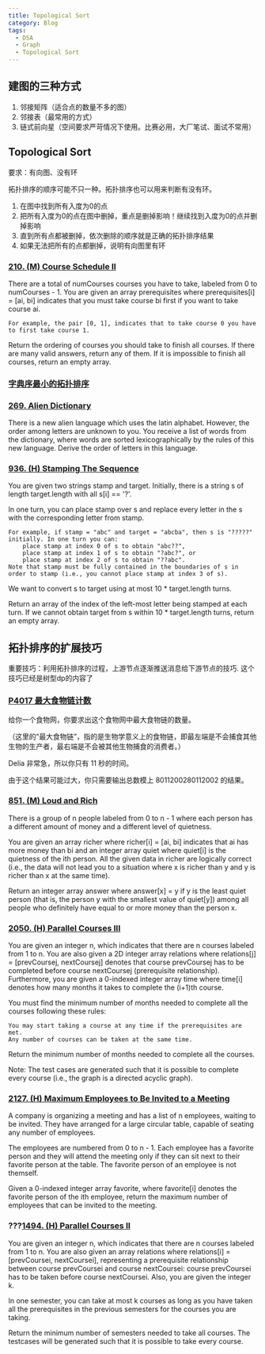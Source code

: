 ```yaml
---
title: Topological Sort
category: Blog
tags:
  - DSA
  - Graph
  - Topological Sort
---
```


## 建图的三种方式
1. 邻接矩阵（适合点的数量不多的图）
2. 邻接表（最常用的方式）
3. 链式前向星（空间要求严苛情况下使用。比赛必用，大厂笔试、面试不常用）


## Topological Sort
要求：有向图、没有环

拓扑排序的顺序可能不只一种。拓扑排序也可以用来判断有没有环。
1. 在图中找到所有入度为0的点
2. 把所有入度为0的点在图中删掉，重点是删掉影响！继续找到入度为0的点并删掉影响
3. 直到所有点都被删掉，依次删除的顺序就是正确的拓扑排序结果
4. 如果无法把所有的点都删掉，说明有向图里有环

### [210. (M) Course Schedule II](https://leetcode.com/problems/course-schedule-ii/description/)
There are a total of numCourses courses you have to take, labeled from 0 to numCourses - 1. You are given an 
array prerequisites where prerequisites[i] = [ai, bi] indicates that you must take course bi first if you want to take course ai.

    For example, the pair [0, 1], indicates that to take course 0 you have to first take course 1.

Return the ordering of courses you should take to finish all courses. If there are many valid answers, return any of them. 
If it is impossible to finish all courses, return an empty array.

### [字典序最小的拓扑排序](https://www.luogu.com.cn/problem/U107394)


### [269. Alien Dictionary](https://leetcode.com/problems/alien-dictionary/description/)
There is a new alien language which uses the latin alphabet. However, the order among letters are 
unknown to you. You receive a list of words from the dictionary, where words are sorted 
lexicographically by the rules of this new language. Derive the order of letters in this language.


### [936. (H) Stamping The Sequence](https://leetcode.com/problems/stamping-the-sequence/description/)
You are given two strings stamp and target. Initially, there is a string s of length target.length with all s[i] == '?'.

In one turn, you can place stamp over s and replace every letter in the s with the corresponding letter from stamp.

    For example, if stamp = "abc" and target = "abcba", then s is "?????" initially. In one turn you can:
        place stamp at index 0 of s to obtain "abc??",
        place stamp at index 1 of s to obtain "?abc?", or
        place stamp at index 2 of s to obtain "??abc".
    Note that stamp must be fully contained in the boundaries of s in order to stamp (i.e., you cannot place stamp at index 3 of s).

We want to convert s to target using at most 10 * target.length turns.

Return an array of the index of the left-most letter being stamped at each turn. If we cannot obtain target from s 
within 10 * target.length turns, return an empty array.

## 拓扑排序的扩展技巧
重要技巧：利用拓扑排序的过程，上游节点逐渐推送消息给下游节点的技巧. 这个技巧已经是树型dp的内容了

### [P4017 最大食物链计数](https://www.luogu.com.cn/problem/P4017)
给你一个食物网，你要求出这个食物网中最大食物链的数量。

（这里的“最大食物链”，指的是生物学意义上的食物链，即最左端是不会捕食其他生物的生产者，最右端是不会被其他生物捕食的消费者。）

Delia 非常急，所以你只有 11 秒的时间。

由于这个结果可能过大，你只需要输出总数模上 8011200280112002 的结果。


### [851. (M) Loud and Rich](https://leetcode.com/problems/loud-and-rich/description/)
There is a group of n people labeled from 0 to n - 1 where each person has a different amount of money and a 
different level of quietness.

You are given an array richer where richer[i] = [ai, bi] indicates that ai has more money than bi and an 
integer array quiet where quiet[i] is the quietness of the ith person. All the given data in richer are 
logically correct (i.e., the data will not lead you to a situation where x is richer than y and y is 
richer than x at the same time).

Return an integer array answer where answer[x] = y if y is the least quiet person (that is, the person y 
with the smallest value of quiet[y]) among all people who definitely have equal to or more money than the person x.



### [2050. (H) Parallel Courses III](https://leetcode.com/problems/parallel-courses-iii/description/)
You are given an integer n, which indicates that there are n courses labeled from 1 to n. You are also given a 
2D integer array relations where relations[j] = [prevCoursej, nextCoursej] denotes that course prevCoursej has 
to be completed before course nextCoursej (prerequisite relationship). Furthermore, you are given a 0-indexed 
integer array time where time[i] denotes how many months it takes to complete the (i+1)th course.

You must find the minimum number of months needed to complete all the courses following these rules:

    You may start taking a course at any time if the prerequisites are met.
    Any number of courses can be taken at the same time.

Return the minimum number of months needed to complete all the courses.

Note: The test cases are generated such that it is possible to complete every course (i.e., the graph is a directed acyclic graph).


### [2127. (H) Maximum Employees to Be Invited to a Meeting](https://leetcode.com/problems/maximum-employees-to-be-invited-to-a-meeting)
A company is organizing a meeting and has a list of n employees, waiting to be invited. They have arranged for a large 
circular table, capable of seating any number of employees.

The employees are numbered from 0 to n - 1. Each employee has a favorite person and they will attend the meeting only 
if they can sit next to their favorite person at the table. The favorite person of an employee is not themself.

Given a 0-indexed integer array favorite, where favorite[i] denotes the favorite person of the ith employee, return 
the maximum number of employees that can be invited to the meeting.


### ???[1494. (H) Parallel Courses II](https://leetcode.com/problems/parallel-courses-ii/description/)
You are given an integer n, which indicates that there are n courses labeled from 1 to n. You are also given an array 
relations where relations[i] = [prevCoursei, nextCoursei], representing a prerequisite relationship between course 
prevCoursei and course nextCoursei: course prevCoursei has to be taken before course nextCoursei. Also, you are given the integer k.

In one semester, you can take at most k courses as long as you have taken all the prerequisites in the previous semesters
for the courses you are taking.

Return the minimum number of semesters needed to take all courses. The testcases will be generated such that it is 
possible to take every course.

